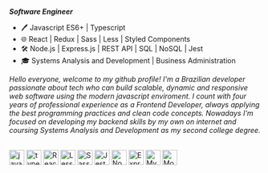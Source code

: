 ***Software Engineer***

- 🖊️ Javascript ES6+ | Typescript
- 🌐 React | Redux | Sass | Less | Styled Components
- 🛠️ Node.js | Express.js | REST API | SQL | NoSQL | Jest
- 🎓 Systems Analysis and Development | Business Administration

*Hello everyone, welcome to my github profile! I'm a Brazilian developer passionate about tech who can build scalable, dynamic and responsive web software using the modern javascript enviroment. I count with four years of professional experience as a Frontend Developer, always applying the best programming practices and clean code concepts. Nowadays I'm focused on developing my backend skills by my own on internet and coursing Systems Analysis and Development as my second college degree.*

<div style="display: inline_block"><br>
  <img align="center" alt="javascript" height="30" width="auto" src="https://cdn.jsdelivr.net/gh/devicons/devicon/icons/javascript/javascript-original.svg" />
  <img align="center" alt="typescript" height="30" width="auto" src="https://cdn.jsdelivr.net/gh/devicons/devicon/icons/typescript/typescript-original.svg" />
  <img align="center" alt="React" height="30" width="auto" src="https://cdn.jsdelivr.net/gh/devicons/devicon/icons/react/react-original.svg" />
  <img align="center" alt="Less" height="30" width="auto" src="https://cdn.jsdelivr.net/gh/devicons/devicon/icons/less/less-plain-wordmark.svg" />
  <img align="center" alt="Sass" height="30" width="auto" src="https://cdn.jsdelivr.net/gh/devicons/devicon/icons/sass/sass-original.svg" />
  <img align="center" alt="Jest" height="30" width="auto" src="https://cdn.jsdelivr.net/gh/devicons/devicon/icons/jest/jest-plain.svg" />
  <img align="center" alt="Node" height="30" width="auto" src="https://cdn.jsdelivr.net/gh/devicons/devicon/icons/nodejs/nodejs-original.svg" />
  <img align="center" alt="Express" height="30" width="auto" src="https://cdn.jsdelivr.net/gh/devicons/devicon/icons/express/express-original-wordmark.svg" />
  <img align="center" alt="MySQL" height="30" width="auto" src="https://cdn.jsdelivr.net/gh/devicons/devicon/icons/mysql/mysql-original.svg" />
  <img align="center" alt="MongoDB" height="30" width="auto" src="https://cdn.jsdelivr.net/gh/devicons/devicon/icons/mongodb/mongodb-original.svg" />
</div>
